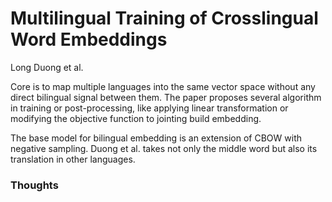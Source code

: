 # Multilingual Training of Crosslingual Word Embeddings

Long Duong et al.

Core is to map multiple languages into the same vector space without any direct bilingual signal between them. The paper proposes several algorithm in training or post-processing, like applying linear transformation or modifying the objective function to jointing build embedding. 



The base model for bilingual embedding is an extension of CBOW with negative sampling. Duong et al. takes not only the middle word but also its translation in other languages. 







### Thoughts 